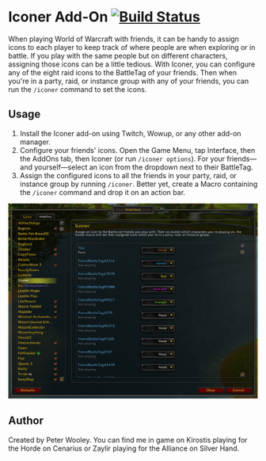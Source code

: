 # Iconer Add-On [![Build Status](https://travis-ci.com/peterwooley/Iconer.svg?branch=main)](https://app.travis-ci.com/github/peterwooley/Iconer)

When playing World of Warcraft with friends, it can be handy to assign icons to each player to keep track of where people are when exploring or in battle. If you play with the same people but on different characters, assigning those icons can be a little tedious. With Iconer, you can configure any of the eight raid icons to the BattleTag of your friends. Then when you're in a party, raid, or instance group with any of your friends, you can run the `/iconer` command to set the icons.

## Usage
1. Install the Iconer add-on using Twitch, Wowup, or any other add-on manager.
2. Configure your friends' icons. Open the Game Menu, tap Interface, then the AddOns tab, then Iconer (or run `/iconer options`). For your friends—and yourself—select an icon from the dropdown next to their BattleTag.
3. Assign the configured icons to all the friends in your party, raid, or instance group by running `/iconer`. Better yet, create a Macro containing the `/iconer` command and drop it on an action bar.

<img src="screenshots/default.png" alt="Screenshot of Iconer Configuration" />

## Author
Created by Peter Wooley. You can find me in game on Kirostis playing for the Horde on Cenarius or Zaylir playing for the Alliance on Silver Hand.
